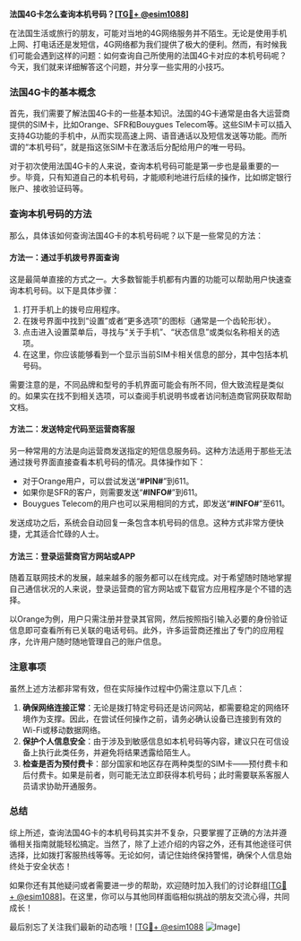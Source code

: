 **法国4G卡怎么查询本机号码？[[TG💪+ @esim1088](https://t.me/s/esim1088)]**

在法国生活或旅行的朋友，可能对当地的4G网络服务并不陌生。无论是使用手机上网、打电话还是发短信，4G网络都为我们提供了极大的便利。然而，有时候我们可能会遇到这样的问题：如何查询自己所使用的法国4G卡对应的本机号码呢？今天，我们就来详细解答这个问题，并分享一些实用的小技巧。

### 法国4G卡的基本概念

首先，我们需要了解法国4G卡的一些基本知识。法国的4G卡通常是由各大运营商提供的SIM卡，比如Orange、SFR和Bouygues Telecom等。这些SIM卡可以插入支持4G功能的手机中，从而实现高速上网、语音通话以及短信发送等功能。而所谓的“本机号码”，就是指这张SIM卡在激活后分配给用户的唯一号码。

对于初次使用法国4G卡的人来说，查询本机号码可能是第一步也是最重要的一步。毕竟，只有知道自己的本机号码，才能顺利地进行后续的操作，比如绑定银行账户、接收验证码等。

### 查询本机号码的方法

那么，具体该如何查询法国4G卡的本机号码呢？以下是一些常见的方法：

#### 方法一：通过手机拨号界面查询

这是最简单直接的方式之一。大多数智能手机都有内置的功能可以帮助用户快速查询本机号码。以下是具体步骤：

1. 打开手机上的拨号应用程序。
2. 在拨号界面中找到“设置”或者“更多选项”的图标（通常是一个齿轮形状）。
3. 点击进入设置菜单后，寻找与“关于手机”、“状态信息”或类似名称相关的选项。
4. 在这里，你应该能够看到一个显示当前SIM卡相关信息的部分，其中包括本机号码。

需要注意的是，不同品牌和型号的手机界面可能会有所不同，但大致流程是类似的。如果实在找不到相关选项，可以查阅手机说明书或者访问制造商官网获取帮助文档。

#### 方法二：发送特定代码至运营商客服

另一种常用的方法是向运营商发送指定的短信息服务码。这种方法适用于那些无法通过拨号界面直接查看本机号码的情况。具体操作如下：

- 对于Orange用户，可以尝试发送“**#PIN#**”到611。
- 如果你是SFR的客户，则需要发送“**#INFO#**”到611。
- Bouygues Telecom的用户也可以采用相同的方式，即发送“**#INFO#**”至611。

发送成功之后，系统会自动回复一条包含本机号码的信息。这种方式非常方便快捷，尤其适合忙碌的人士。

#### 方法三：登录运营商官方网站或APP

随着互联网技术的发展，越来越多的服务都可以在线完成。对于希望随时随地掌握自己通信状况的人来说，登录运营商的官方网站或下载官方应用程序是个不错的选择。

以Orange为例，用户只需注册并登录其官网，然后按照指引输入必要的身份验证信息即可查看所有已关联的电话号码。此外，许多运营商还推出了专门的应用程序，允许用户随时随地管理自己的账户信息。

### 注意事项

虽然上述方法都非常有效，但在实际操作过程中仍需注意以下几点：

1. **确保网络连接正常**：无论是拨打特定号码还是访问网站，都需要稳定的网络环境作为支撑。因此，在尝试任何操作之前，请务必确认设备已连接到有效的Wi-Fi或移动数据网络。
2. **保护个人信息安全**：由于涉及到敏感信息如本机号码等内容，建议只在可信设备上执行此类任务，并避免将结果透露给陌生人。
3. **检查是否为预付费卡**：部分国家和地区存在两种类型的SIM卡——预付费卡和后付费卡。如果是前者，则可能无法立即获得本机号码；此时需要联系客服人员请求协助开通服务。

### 总结

综上所述，查询法国4G卡的本机号码其实并不复杂，只要掌握了正确的方法并遵循相关指南就能轻松搞定。当然了，除了上述介绍的内容之外，还有其他途径可供选择，比如拨打客服热线等等。无论如何，请记住始终保持警惕，确保个人信息始终处于安全状态！

如果你还有其他疑问或者需要进一步的帮助，欢迎随时加入我们的讨论群组[[TG💪+ @esim1088](https://t.me/s/esim1088)]。在这里，你可以与其他同样面临相似挑战的朋友交流心得，共同成长！

最后别忘了关注我们最新的动态哦！[[TG💪+ @esim1088](https://t.me/s/esim1088) ![Image](https://i.postimg.cc/4NQfJmqS/Snipaste-2025-05-13-00-14-12.png)]
